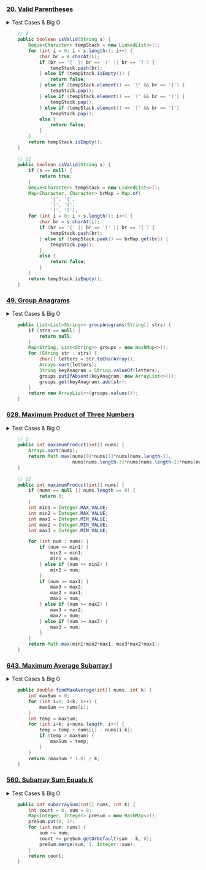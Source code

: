 ### <a href="https://leetcode.com/problems/valid-parentheses/">20. Valid Parentheses</a>

<details><summary>Test Cases & Big O</summary><blockquote>

``` 
null -> null
"" -> true
")" -> false
"()" -> true
"(]" -> false
"()[]{}" -> true
"([{}])" -> true
complexity O(n)
```
</blockquote></details>

``` java
    // I
    public boolean isValid(String s) {
        Deque<Character> tempStack = new LinkedList<>();
        for (int i = 0; i < s.length(); i++) {
            char br = s.charAt(i);
            if (br == '{' || br == '(' || br == '[') {
                tempStack.push(br);
            } else if (tempStack.isEmpty()) {
                return false;
            } else if (tempStack.element() == '{' && br == '}') {
                tempStack.pop();
            } else if (tempStack.element() == '(' && br == ')') {
                tempStack.pop();
            } else if (tempStack.element() == '[' && br == ']')
                tempStack.pop();
            else {
                return false;
            }
        }
        return tempStack.isEmpty();
    }
    
    // II
    public boolean isValid(String s) {
        if (s == null) {
            return true;
        }
        Deque<Character> tempStack = new LinkedList<>();
        Map<Character, Character> brMap = Map.of(
                '}', '{',
                ')', '(',
                ']', '[');
        for (int i = 0; i < s.length(); i++) {
            char br = s.charAt(i);
            if (br == '{' || br == '(' || br == '[') {
                tempStack.push(br);
            } else if (tempStack.peek() == brMap.get(br)) {
                tempStack.pop();
            }
            else {
                return false;
            }
        }
        return tempStack.isEmpty();
    }
```
### <a href="https://leetcode.com/problems/group-anagrams/">49. Group Anagrams</a>

<details><summary>Test Cases & Big O</summary><blockquote>

``` 
null -> null
[] -> []
[""] -> [[""]]
["a"] -> [["a"]]
["eat","tea","tan","ate","nat","bat"] -> [["bat"],["nat","tan"],["ate","eat","tea"]]
complexity O(n*(k * log k))
```
</blockquote></details>

``` java
    public List<List<String>> groupAnagrams(String[] strs) {
        if (strs == null) {
            return null;
        }
        Map<String, List<String>> groups = new HashMap<>();
        for (String str : strs) {
            char[] letters = str.toCharArray();
            Arrays.sort(letters);
            String keyAnagram = String.valueOf(letters);
            groups.putIfAbsent(keyAnagram, new ArrayList<>());
            groups.get(keyAnagram).add(str);
        }
        return new ArrayList<>(groups.values());
    }
```
### <a href="https://leetcode.com/problems/maximum-product-of-three-numbers/">628. Maximum Product of Three Numbers</a>

<details><summary>Test Cases & Big O</summary><blockquote>

``` 
null -> 0
[] -> 0
[1, 3, 5] -> 15
[1, 2, 3, 4] -> 24
[-1, 2, -3, -2] -> 12

// I - complexity O(n log(n)) (for sorting)

// II - complexity O(n)
```
</blockquote></details>

``` java
    // I
    public int maximumProduct(int[] nums) {
        Arrays.sort(nums);
        return Math.max(nums[0]*nums[1]*nums[nums.length-1], 
                        nums[nums.length-3]*nums[nums.length-2]*nums[nums.length-1]);
    }
    
    // II
    public int maximumProduct(int[] nums) {
        if (nums == null || nums.length == 0) {
            return 0;
        }
        int min1 = Integer.MAX_VALUE;
        int min2 = Integer.MAX_VALUE;
        int max1 = Integer.MIN_VALUE;
        int max2 = Integer.MIN_VALUE;
        int max3 = Integer.MIN_VALUE;

        for (int num : nums) {
            if (num <= min1) {
                min2 = min1;
                min1 = num;
            } else if (num <= min2) {
                min2 = num;
            }
            if (num >= max1) {
                max3 = max2;
                max2 = max1;
                max1 = num;
            } else if (num >= max2) {
                max3 = max2;
                max2 = num;
            } else if (num >= max3) {
                max3 = num;
            }
        }
        return Math.max(min1*min2*max1, max3*max2*max1);
    }
```
### <a href="https://leetcode.com/problems/maximum-average-subarray-i/">643. Maximum Average Subarray I</a>

<details><summary>Test Cases & Big O</summary><blockquote>

``` 
null -> 0.0
[] -> 0.0
[5], k = 1 -> 5.00000
[1,12,-5,-6,50,3], k = 4 ->  12.75000
complexity O(n)
```
</blockquote></details>

``` java
    public double findMaxAverage(int[] nums, int k) {
        int maxSum = 0;
        for (int i=0; i<k; i++) {
            maxSum += nums[i];
        }
        int temp = maxSum;
        for (int i=k; i<nums.length; i++) {
            temp = temp + nums[i] - nums[i-k];
            if (temp > maxSum) {
                maxSum = temp;
            }
        }
        return (maxSum * 1.0) / k;
    }
```
### <a href="https://leetcode.com/problems/subarray-sum-equals-k/">560. Subarray Sum Equals K</a>

<details><summary>Test Cases & Big O</summary><blockquote>

``` 
[] -> 0
[1], k = 1  -> 1
[1,1,1], k = 2 -> 2
complexity O(n)
```
</blockquote></details>

``` java
    public int subarraySum(int[] nums, int k) {
        int count = 0, sum = 0;
        Map<Integer, Integer> preSum = new HashMap<>();
        preSum.put(0, 1);
        for (int num: nums) {
            sum += num;
            count += preSum.getOrDefault(sum - k, 0);
            preSum.merge(sum, 1, Integer::sum);
        }
        return count;
    }
```
